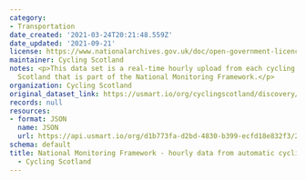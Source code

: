 ```yaml
---
category:
- Transportation
date_created: '2021-03-24T20:21:48.559Z'
date_updated: '2021-09-21'
license: https://www.nationalarchives.gov.uk/doc/open-government-licence/version/3/
maintainer: Cycling Scotland
notes: <p>This data set is a real-time hourly upload from each cycling counter across
  Scotland that is part of the National Monitoring Framework.</p>
organization: Cycling Scotland
original_dataset_link: https://usmart.io/org/cyclingscotland/discovery/discovery-view-detail/7ffbe5d6-fa13-4352-829d-0bb0a58e3355
records: null
resources:
- format: JSON
  name: JSON
  url: https://api.usmart.io/org/d1b773fa-d2bd-4830-b399-ecfd18e832f3/208316af-3d06-4b86-83e9-2cf025393d1c/1/urql
schema: default
title: National Monitoring Framework - hourly data from automatic cycling counters
  - Cycling Scotland
---
```

